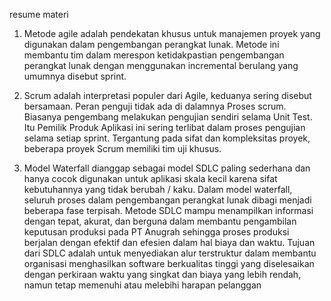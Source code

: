 resume materi

1. Metode agile adalah pendekatan khusus untuk manajemen proyek yang digunakan dalam pengembangan perangkat 
lunak. Metode ini membantu tim dalam merespon ketidakpastian pengembangan perangkat lunak dengan menggunakan 
incremental berulang yang umumnya disebut sprint.

2. Scrum adalah interpretasi populer dari Agile, keduanya sering disebut bersamaan.
Peran penguji tidak ada di dalamnya Proses scrum. Biasanya pengembang melakukan pengujian sendiri selama Unit 
Test. Itu Pemilik Produk Aplikasi ini sering terlibat dalam proses pengujian selama setiap sprint. Tergantung 
pada sifat dan kompleksitas proyek, beberapa proyek Scrum memiliki tim uji khusus.

3. Model Waterfall dianggap sebagai model SDLC paling sederhana dan hanya cocok digunakan untuk aplikasi skala kecil karena sifat kebutuhannya yang tidak berubah / kaku. Dalam model waterfall, seluruh proses dalam pengembangan perangkat lunak dibagi menjadi beberapa fase terpisah. Metode SDLC mampu menampilkan informasi dengan tepat, akurat, dan berguna dalam membantu pengambilan keputusan produksi pada PT Anugrah sehingga proses produksi berjalan dengan efektif dan efesien dalam hal biaya dan waktu. Tujuan dari SDLC adalah untuk menyediakan alur terstruktur dalam membantu organisasi menghasilkan software berkualitas tinggi yang diselesaikan dengan perkiraan waktu yang singkat dan biaya yang lebih rendah, namun tetap memenuhi atau melebihi harapan pelanggan